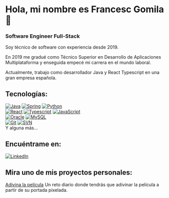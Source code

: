 
# Hola, mi nombre es Francesc Gomila 👋
### Software Engineer Full-Stack

Soy técnico de software con experiencia desde 2019.

En 2019 me gradué como Técnico Superior en Desarrollo de Aplicaciones Multiplataforma y enseguida empecé mi carrera en el mundo laboral. 

Actualmente, trabajo como desarrollador Java y React Typescript en una gran empresa española.

## Tecnologías:
[![Java](https://img.shields.io/badge/Java-4B4B4B?style=for-the-badge&logo=Java&logoColor=white&labelColor=4898B4)]()
[![Spring](https://img.shields.io/badge/Spring-4B4B4B?style=for-the-badge&logo=spring&logoColor=white&labelColor=6EB448)]()
[![Python](https://img.shields.io/badge/Python-4B4B4B?style=for-the-badge&logo=python&logoColor=white&labelColor=1E428E)]()
</br>
[![React](https://img.shields.io/badge/React-4B4B4B?style=for-the-badge&logo=react&logoColor=white&labelColor=50D1CF)]()
[![Typescript](https://img.shields.io/badge/Typescript-4B4B4B?style=for-the-badge&logo=typescript&logoColor=white&labelColor=178AC7)]()
[![JavaScript](https://img.shields.io/badge/JavaScript-4B4B4B?style=for-the-badge&logo=javascript&logoColor=white&labelColor=E5B316)]()
</br>
[![Oracle](https://img.shields.io/badge/Oracle-4B4B4B?style=for-the-badge&logo=oracle&logoColor=white&labelColor=FF5733)]()
[![MySQL](https://img.shields.io/badge/MySQL-4B4B4B?style=for-the-badge&logo=mysql&logoColor=white&labelColor=5E9FD1)]()
</br>
[![Git](https://img.shields.io/badge/Git-4B4B4B?style=for-the-badge&logo=git&logoColor=white&labelColor=FF5733)]()
[![SVN](https://img.shields.io/badge/SVN-4B4B4B?style=for-the-badge&logo=subversion&logoColor=white&labelColor=4479A1)]()
</br>
Y alguna más...

## Encuéntrame en:
[![LinkedIn](https://img.shields.io/badge/Francesc_Gomila-0077B5?style=for-the-badge&logo=linkedin&logoColor=white&labelColor=101010)](https://www.linkedin.com/in/francesc-gomila-pons-bb2369181)

## Mira uno de mis proyectos personales:
[Adivina la película](https://laportadadeldia.com/)
Un reto diario donde tendrás que adivinar la película a partir de su portada pixelada.
